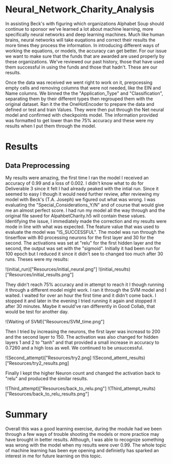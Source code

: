 # Neural_Network_Charity_Analysis

In assisting Beck's with figuring which organizations Alphabet Soup should continue to sponsor we've learned a lot about machine learning, more specifically neural networks and deep learning machines. Much like human brains, neural networks will take euqations and correct their results the more times they process the information. In introducing different ways of working the equations, or models, the accuracy can get better. For our issue we want to make sure that the funds that are awarded are used properly by these organizations. We've reviewed our past history, those that have used them successful in using the funds and those that hadn't. These are our results. 

Once the data was received we went right to work on it, prerpcessing empty cells and removing columns that were not needed, like the EIN and Name columns. We binned the the "Application_Type" and "Classification", separating them by their different types then regrouped them with the original dataset. Ran it the the OneHotEncoder to prepare the data and defined or test and train Values. They were then put through the Net neural model and confirmed with checkpoints model. The information provided was formatted to get lower than the 75% accuracy and these were my results when I put them through the model.

# Results
## Data Preprocessing
My results were amazing, the first time I ran the model I received an accuracy of 0.99 and a loss of 0.002. I didn't know what to do for Deliverable 3 since it felt I had already peaked with the intial run. Since it seemed to easy I though it would need further review, after reviewing my model with Beck's (T.A. Joseph) we figured out what was wrong. I was evaluating the "Special_Considerations_Y/N" and of course that would give me an almost perfect score. I had run my model all the way through and the original file saved for AlpahbetCharity.h5 will contain these values. Identifying the issue, I immediately made the correction and my results were mode in line with what was expected. The feature value that was used to evaluate the model was "IS_SUCCESSFUL". The model was run through the tinserflow with 80 processing neurons for the first layer and 30 for the second. The activations was set at "relu" for the first hidden layer and the second, the output was set with the "sigmoid". Initially it had been run for 100 epoch but I reduced it since it didn't see to changed too much after 30 runs. Theses were my results:

!(initial_run)["Resources/initial_neural.png"]
!(initial_results)["Resources/initial_results.png"]

They didn't reach 75% accuracy and in attempt to reach it I though running it through a different model might work. I ran it through the SVM model and I waited. I waited for over an hour the first time and it didn't come back. I stopped it and later in the evening I tried running it again and stopped it after 30 minutes. Maybe it would've ran differently in Good Collab, that would be test for another day. 

!(Waiting of SVM)["Resources/SVM_time.png"]

Then I tried by increasing the neurons, the first layer was increasd to 200 and the second layer to 150. The activation was also changed for hidden layers 1 and 2 to "tanh" and that provided a small increase in accuracy to 0.7260 and a high loss as well. We continued to be unsuccessful. 

!(Second_attempt)["Resources/try2.png]
!(Second_attemt_results)["Resources/try2_results.png]

Finally I kept the higher Neuron count and changed the activation back to "relu" and produced the similar results. 

!(Third_attempt)["Resources/back_to_relu.png"]
!(Third_attempt_reults)["Resources/back_to_relu_results.png"]

# Summary
Overall this was a good learning exercise, during the module had we been through a few ways of trouble shooting the models or more practice may have brought in better results. Although, I was able to recognize something was wrong with the model when my results were over 0.99. The whole topic of machine learning has been eye opening and definietly has sparked an interest in me for future learning on this topic. 

